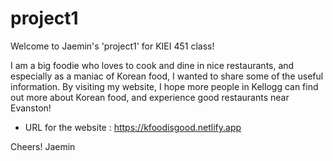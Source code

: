 # project1
Welcome to Jaemin's 'project1' for KIEI 451 class!

I am a big foodie who loves to cook and dine in nice restaurants, and especially as a maniac of Korean food, I wanted to share some of the useful information.
By visiting my website, I hope more people in Kellogg can find out more about Korean food, and experience good restaurants near Evanston!

- URL for the website : https://kfoodisgood.netlify.app

Cheers!
Jaemin
